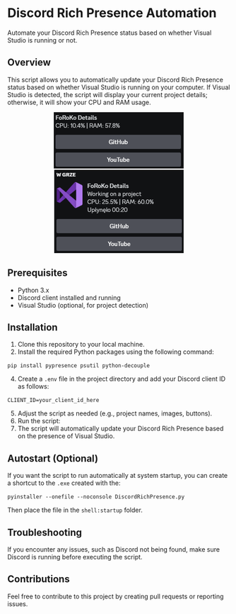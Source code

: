 # Discord Rich Presence Automation

Automate your Discord Rich Presence status based on whether Visual Studio is running or not.

## Overview

This script allows you to automatically update your Discord Rich Presence status based on whether Visual Studio is running on your computer. If Visual Studio is detected, the script will display your current project details; otherwise, it will show your CPU and RAM usage.
<p align="center">
  <img src="Preview/VS_closed.png" alt="preview" title="VS_closed"/>
  <img src="Preview/VS_running.png" alt="preview" title="VS_running"/>
</p>

## Prerequisites

- Python 3.x
- Discord client installed and running
- Visual Studio (optional, for project detection)

## Installation

1. Clone this repository to your local machine.
2. Install the required Python packages using the following command:
```
pip install pypresence psutil python-decouple
```
4. Create a `.env` file in the project directory and add your Discord client ID as follows:
```
CLIENT_ID=your_client_id_here
```
5. Adjust the script as needed (e.g., project names, images, buttons).
6. Run the script:
7. The script will automatically update your Discord Rich Presence based on the presence of Visual Studio.

## Autostart (Optional)

If you want the script to run automatically at system startup, you can create a shortcut to the `.exe` created with the:
```
pyinstaller --onefile --noconsole DiscordRichPresence.py
```
Then place the file in the `shell:startup` folder.
## Troubleshooting

If you encounter any issues, such as Discord not being found, make sure Discord is running before executing the script.

## Contributions

Feel free to contribute to this project by creating pull requests or reporting issues.
